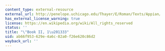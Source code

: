 ```yaml
---
content_type: external-resource
external_url: http://penelope.uchicago.edu/Thayer/E/Roman/Texts/Appian/Civil_Wars/2*.html
has_external_license_warning: true
license: https://en.wikipedia.org/wiki/All_rights_reserved
status: ''
title: "\"Book II, 1\u201333"
uid: ab66f953-629e-4a6c-82a0-f26e620c86d2
wayback_url: ''
---
```

